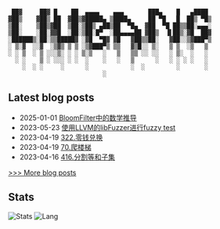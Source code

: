  
```
 ██▓     ██▓ █    ██  ▄▄▄▄    ▄▄▄       ███▄    █   ▄████ 
▓██▒    ▓██▒ ██  ▓██▒▓█████▄ ▒████▄     ██ ▀█   █  ██▒ ▀█▒
▒██░    ▒██▒▓██  ▒██░▒██▒ ▄██▒██  ▀█▄  ▓██  ▀█ ██▒▒██░▄▄▄░
▒██░    ░██░▓▓█  ░██░▒██░█▀  ░██▄▄▄▄██ ▓██▒  ▐▌██▒░▓█  ██▓
░██████▒░██░▒▒█████▓ ░▓█  ▀█▓ ▓█   ▓██▒▒██░   ▓██░░▒▓███▀▒
░ ▒░▓  ░░▓  ░▒▓▒ ▒ ▒ ░▒▓███▀▒ ▒▒   ▓▒█░░ ▒░   ▒ ▒  ░▒   ▒ 
░ ░ ▒  ░ ▒ ░░░▒░ ░ ░ ▒░▒   ░   ▒   ▒▒ ░░ ░░   ░ ▒░  ░   ░ 
  ░ ░    ▒ ░ ░░░ ░ ░  ░    ░   ░   ▒      ░   ░ ░ ░ ░   ░ 
    ░  ░ ░     ░      ░            ░  ░         ░       ░ 
                           ░
```
## Latest blog posts
- 2025-01-01 [BloomFilter中的数学推导](https://iliubang.cn/posts/storage/2025-01-01-bloomfilter%E4%B8%AD%E7%9A%84%E6%95%B0%E5%AD%A6%E6%8E%A8%E5%AF%BC/)
- 2023-05-23 [使用LLVM的libFuzzer进行fuzzy test](https://iliubang.cn/posts/cpp/2023-05-23-%E4%BD%BF%E7%94%A8llvm%E7%9A%84libfuzzer%E8%BF%9B%E8%A1%8Cfuzzy-test/)
- 2023-04-19 [322.零钱兑换](https://iliubang.cn/leetcode/dp/exercises/322.%E9%9B%B6%E9%92%B1%E5%85%91%E6%8D%A2/)
- 2023-04-19 [70.爬楼梯](https://iliubang.cn/leetcode/dp/exercises/70.%E7%88%AC%E6%A5%BC%E6%A2%AF/)
- 2023-04-16 [416.分割等和子集](https://iliubang.cn/leetcode/dp/exercises/416/)
 
[>>> More blog posts](https://iliubang.cn/archives/)

## Stats
![Stats](https://github-readme-stats.vercel.app/api?username=liubang&show_icons=true&count_private=true&hide_title=true&hide=issues&line_height=24&theme=onedark)
![Lang](https://github-readme-stats.vercel.app/api/top-langs/?username=liubang&layout=compact&hide_title=true&langs_count=6&theme=onedark&card_width=280&hide=scss,html,javascript,shell,Emacs%20Lisp,Vim%20script)
